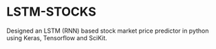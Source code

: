 # LSTM-STOCKS
Designed an LSTM (RNN) based stock market price predictor in python using Keras, Tensorflow and SciKit.


